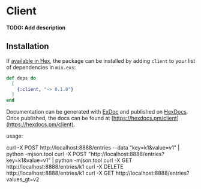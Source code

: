 # Client

**TODO: Add description**

## Installation

If [available in Hex](https://hex.pm/docs/publish), the package can be installed
by adding `client` to your list of dependencies in `mix.exs`:

```elixir
def deps do
  [
    {:client, "~> 0.1.0"}
  ]
end
```

Documentation can be generated with [ExDoc](https://github.com/elixir-lang/ex_doc)
and published on [HexDocs](https://hexdocs.pm). Once published, the docs can
be found at [https://hexdocs.pm/client](https://hexdocs.pm/client).

usage: 

curl -X POST http://localhost:8888/entries --data "key=k1&value=v1" | python -mjson.tool
curl -X POST "http://localhost:8888/entries?key=k1&value=v1" | python -mjson.tool
curl -X GET http://localhost:8888/entries/k1
curl -X DELETE http://localhost:8888/entries/k1
curl -X GET http://localhost:8888/entries?values_gt=v2


